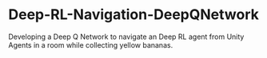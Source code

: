 # Deep-RL-Navigation-DeepQNetwork
Developing a Deep Q Network to navigate an Deep RL agent from Unity Agents in a room while collecting yellow bananas. 
